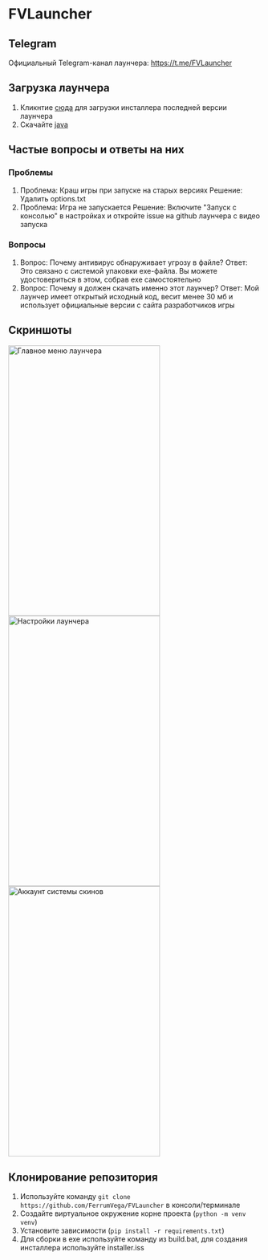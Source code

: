 # FVLauncher

## Telegram

Официальный Telegram-канал лаунчера: <https://t.me/FVLauncher>

## Загрузка лаунчера

1. Кликнтие [сюда](https://github.com/FerrumVega/FVLauncher/releases/latest/download/FVLauncher_Installer.exe) для загрузки инсталлера последней версии лаунчера
2. Скачайте [java](https://adoptium.net/)

## Частые вопросы и ответы на них

### Проблемы

1. Проблема: Краш игры при запуске на старых версиях
Решение: Удалить options.txt
2. Проблема: Игра не запускается
Решение: Включите "Запуск с консолью" в настройках и откройте issue на github лаунчера с видео запуска

### Вопросы

1. Вопрос: Почему антивирус обнаруживает угрозу в файле?
Ответ: Это связано с системой упаковки exe-файла. Вы можете удостовериться в этом, собрав exe самостоятельно
2. Вопрос: Почему я должен скачать именно этот лаунчер?
Ответ: Мой лаунчер имеет открытый исходный код, весит менее 30 мб и использует официальные версии с сайта разработчиков игры

## Скриншоты

<img width="302" height="539" alt="Главное меню лаунчера" src="https://github.com/user-attachments/assets/08882b95-0036-4b79-9267-43ef273eb62d" />
<img width="302" height="539" alt="Настройки лаунчера" src="https://github.com/user-attachments/assets/ebfe3246-1a94-4a8a-bf6b-85c605ab63c1" />
<img width="302" height="539" alt="Аккаунт системы скинов" src="https://github.com/user-attachments/assets/3398de0c-a800-43b4-bc35-1898d6c5c088" />

## Клонирование репозитория

1. Используйте команду `git clone https://github.com/FerrumVega/FVLauncher` в консоли/терминале
2. Создайте виртуальное окружение корне проекта (`python -m venv venv`)
3. Установите зависимости (`pip install -r requirements.txt`)
4. Для сборки в exe используйте команду из build.bat, для создания инсталлера используйте installer.iss
